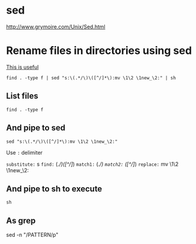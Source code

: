 # sed
http://www.grymoire.com/Unix/Sed.html

# Rename files in directories using sed
[This is useful](http://unix.stackexchange.com/a/162121)

`find . -type f | sed "s:\(.*/\)\([^/]*\):mv \1\2 \1new_\2:" | sh`

## List files
`find . -type f`

## And pipe to sed
`sed "s:\(.*/\)\([^/]*\):mv \1\2 \1new_\2:"`

Use `:` delimiter

`substitute:` s
`find:` \(.*/\)\([^/]*\)
    `match1:` \(.*/\)
    `match2:` \([^/]*\)
`replace:` mv \1\2 \1new_\2:

## And pipe to sh to execute
`sh`

## As grep
sed -n "/PATTERN/p"

